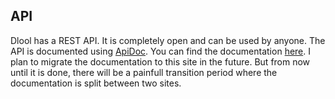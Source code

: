 ## API

Dlool has a REST API. It is completely open and can be used by anyone. The API is documented using [ApiDoc](https://apidocjs.com/). You can find the documentation [here](https://dlurak.github.io/dloolBackend/). I plan to migrate the documentation to this site in the future.
But from now until it is done, there will be a painfull transition period where the documentation is split between two sites.
